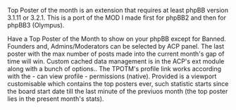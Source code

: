 Top Poster of the month is an extension that requires at least phpBB version 3.1.11 or 3.2.1.
This is a port of the MOD I made first for phpBB2 and then for phpBB3 (Olympus).

Have a Top Poster of the Month to show on your phpBB except for Banned. Founders and, Admins/Moderators can be selected by ACP panel. The last poster with the max number of posts made into the current month's gap of time will win. Custom cached data management is in the ACP's ext module along with a bunch of options.. The TPOTM's profile link works according with the - can view profile - permissions (native). Provided is a viewport customisable which contains the top posters ever, such statistic starts since the board start date till the last minute of the previuos month (the top poster lies in the present month's stats).

